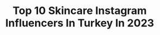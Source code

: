---
title: Top 10 Skincare Instagram Influencers In Turkey In 2023
description: >-
  Find top skincare Instagram influencers in Turkey in 2023. Most popular hashtags: #makyaj #skincare #makeup #ciltbak.
platform: Instagram
hits: 115
text_top: Analyze the most popular Instagram accounts on inBeat.
text_bottom: Our platform aggregates 115 Instagram influencers like this in Turkey for you to contact.
profiles:
  - username: "ojemrujumrimelim"
    fullname: >-
      Nihal Kanık
    bio: >-
      Beauty | Wellness | Lifestyle | Skincare Social Media & Influencer Marketing Yeni Video⬇️
    location: "Turkey"
    followers: 272662
    engagement: 58
    commentsToLikes: 0.105558
    id: ck8t91bqqmlhq0j78ie2isgu5
    verified: false
    hashtags: "#summer, #sundayfunday, #sa, #helpturkey"
  - username: "sevdeyes"
    fullname: >-
      Sevda
    bio: >-
      skincare 🐰 Ankara, Hacettepe sevdeyesblog@gmail.com
    location: "Turkey"
    followers: 15424
    engagement: 565
    commentsToLikes: 0.031257
    id: ck14gozks6bme0i19bt8kwcrm
    verified: false
    hashtags: "#skincarejunkie, #skincareobsessed, #turkishskincarecommunity, #hijabers"
  - username: "blog_kubist"
    fullname: >-
      K ü b r a
    bio: >-
      #skincare #cosmetics ✨ Uygun ve yüksek fiyatlı ürün inceleme ✨ Tanıtım,Reklam ve işbirlikleri için DM ✨
    location: "Turkey"
    followers: 19857
    engagement: 388
    commentsToLikes: 0.073668
    id: ckaoveru14avm0i78chujci0j
    verified: false
    hashtags: "#ciltbak, #makyaj, #koreanskincare, #skincare"
  - username: "glamwithayca"
    fullname: >-
      Ayça 🎠
    bio: >-
      Makeup | Skincare 𝖨𝗌𝗍𝖺𝗇𝖻𝗎𝗅📍 glamwithayca@gmail.com 💌 𝑅𝑒𝑘𝑙𝑎𝑚, 𝑖𝑠 𝑏𝑖𝑟𝑙𝑖𝑘𝑙𝑒𝑟𝑖 𝑖𝑐𝑖𝑛 𝐷𝑀
    location: "Turkey"
    followers: 56372
    engagement: 184
    commentsToLikes: 0.034835
    id: ck8t2ub9t0qfn0j782paj14np
    verified: false
    hashtags: "#beauty, #tbt, #kesfet, #makyaj"
  - username: "handeilemakyaj"
    fullname: >-
      Handeilemakyaj
    bio: >-
      🍃Makyaj ✨ Bakım 💕 #makeupaddict #skincareaddict çekiliş var ⬇️Story makyajları ☀️ Gardrops: @handeilemakyaj görsellerimi izinsiz kullanmayınız 😫 🦁
    location: "Turkey"
    followers: 33952
    engagement: 251
    commentsToLikes: 0.312971
    id: ck0u0cbtyta9u0i19dtdfzf5p
    verified: false
    hashtags: "#ciltbak, #leke, #makeup, #missha"
  - username: "gozdesblogg"
    fullname: >-
      
    bio: >-
      #Beauty#Skincare#Cosmetic#Nail#Lifestyle#Photography 📷
    location: "Turkey"
    followers: 25340
    engagement: 155
    commentsToLikes: 0.028795
    id: ck8taiquirxjh0j78nsxg8g3r
    verified: false
    hashtags: "#picoftheday, #summertime, #sa, #follow"
  - username: "caliskantugced"
    fullname: >-
      Tuğçe Çalışkan
    bio: >-
      Influencer | ITU | Istanbul 🇹🇷 Beauty | Skincare ContentPro Creator My son:@caliskancesurr #caliskantugced #tugcecaliskan PR / İş birliği için DM ✉️
    location: "Turkey"
    followers: 27628
    engagement: 134
    commentsToLikes: 0.261933
    id: ck9hc50s8jtib0j78dq5ix26h
    verified: false
    hashtags: "#muadil, #avonturkiye, #newwellmakeup, #caliskantugced"
  - username: "gokceswonderlands"
    fullname: >-
      Gökçe's Wonderland
    bio: >-
      👷🏻‍♀️ architect & designer 🚩•lifestyle •makeup •nail •skincare •travel 📍Based in Ankara/Cappadocia 🔎 #gökçeninkitapönerisi 🔎 #gökçenineskizleri
    location: "Turkey"
    followers: 31862
    engagement: 253
    commentsToLikes: 0.050516
    id: ck14gp0da6bq50i19vqwr2h1l
    verified: false
    hashtags: "#artoftheday, #makeupblogger, #go, #artistsoninstagram"
  - username: "makeupofme"
    fullname: >-
      Makeupofme
    bio: >-
      #skincareofme (kuru cilt) & coffee lover❤ 📍Houston, TX / Antalya
    location: "Turkey"
    followers: 40053
    engagement: 111
    commentsToLikes: 0.024255
    id: ck9wdaw9vet6p0j78c08etn1l
    verified: false
    hashtags: "#skincareroutine, #skincaretips, #turkishskincarecommunity, #skincareproducts"
  - username: "mrs.konuk"
    fullname: >-
      Aysun Konuk🌙
    bio: >-
      Mom💙 ✨Makeup , Beauty , Skincare , Fashion 📍Kocaeli 📩PR : aysun.konuk@hotmail.com
    location: "Turkey"
    followers: 30794
    engagement: 216
    commentsToLikes: 0.045169
    id: ck8tdjg5z3k5b0j78xsod3hsf
    verified: false
    hashtags: "#likesforlike, #makeuplover, #likeme, #ciltbak"
---